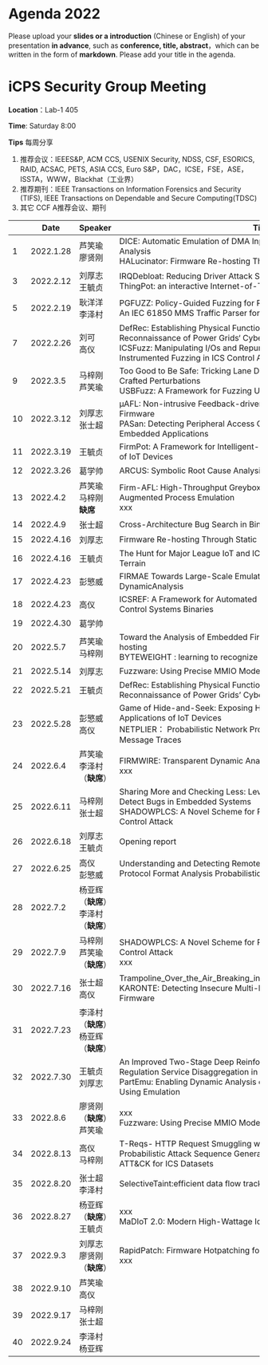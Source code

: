 # Agenda 2022
Please upload your **slides or a introduction** (Chinese or English) of your presentation **in advance**, such as **conference, title, abstract**，which can be written in the form of **markdown**. Please add your title in the agenda.
# iCPS Security Group Meeting
**Location**：Lab-1 405

**Time**: Saturday 8:00

**Tips** 每周分享
1. 推荐会议：IEEES&P, ACM CCS, USENIX Security, NDSS, CSF, ESORICS, RAID, ACSAC, PETS, ASIA CCS, Euro S&P，DAC，ICSE，FSE，ASE，ISSTA，WWW，Blackhat（工业界）
2. 推荐期刊：IEEE Transactions on Information Forensics and Security (TIFS), IEEE Transactions on Dependable and Secure Computing(TDSC)
3. 其它 CCF A推荐会议、期刊

|  |Date  | Speaker | Title |Reporter|
| --- | --- | --- | --- |---|
| 1 | 2022.1.28 |芦笑瑜<br>廖贤刚  | DICE: Automatic Emulation of DMA Input Channels for Dynamic Firmware Analysis<br>HALucinator: Firmware Re-hosting Through Abstraction Layer Emulation  |
| 3 | 2022.2.12 |刘厚志<br>王毓贞  | IRQDebloat: Reducing Driver Attack Surface in Embedded Devices<br>ThingPot: an interactive Internet-of-Things honeypot |
| 5 | 2022.2.19 |耿洋洋<br>李泽村   | PGFUZZ: Policy-Guided Fuzzing  for Robotic Vehicles<br>An IEC 61850 MMS Traffic Parser for Customizable and Efficient Intrusion |
| 7 | 2022.2.26 |刘可<br>高仪  | DefRec: Establishing Physical Function Virtualization to Disrupt Reconnaissance of Power Grids‘ Cyber-Physical Infrastructures<br>ICSFuzz: Manipulating I/Os and Repurposing Binary Code to Enable Instrumented Fuzzing in ICS Control Applications |
| 9 | 2022.3.5 |马梓刚<br>芦笑瑜  | Too Good to Be Safe: Tricking Lane Detection in Autonomous Driving with Crafted Perturbations <br> USBFuzz: A Framework for Fuzzing USB Drivers by Device Emulation |
| 10 | 2022.3.12 |刘厚志<br>张士超  | μAFL: Non-intrusive Feedback-driven Fuzzing for Microcontroller Firmware<br>PASan: Detecting Peripheral Access Concurrency Bugs within Bare-Metal Embedded Applications |
| 11 | 2022.3.19 |王毓贞  | FirmPot: A Framework for Intelligent-Interaction Honeypots Using Firmware of IoT Devices |
| 12 | 2022.3.26 |葛学帅  | ARCUS: Symbolic Root Cause Analysis of Exploits in Production Systems |
| 13 | 2022.4.2 |芦笑瑜<br>马梓刚 **缺席**  | Firm-AFL: High-Throughput Greybox Fuzzing of IoT Firmware via Augmented Process Emulation<br>xxx |
| 14 | 2022.4.9 |张士超  | Cross-Architecture Bug Search in Binary Executables |
| 15 | 2022.4.16 |刘厚志  | Firmware Re-hosting Through Static Binary-level Porting |
| 16 | 2022.4.16 |王毓贞  | The Hunt for Major League IoT and ICS Threats A Deep Dive into IoT Threat Terrain |
| 17 | 2022.4.23 |彭慜威  | FIRMAE Towards Large-Scale Emulation of IoT Firmware for DynamicAnalysis |
| 18 | 2022.4.23 |高仪  | ICSREF: A Framework for Automated Reverse Engineering of Industrial Control Systems Binaries |
| 19 | 2022.4.30 |葛学帅  |  |
| 20 | 2022.5.7 |芦笑瑜<br>马梓刚| Toward the Analysis of Embedded Firmware through Automated Re-hosting<br>BYTEWEIGHT : learning to recognize fuctions in Binary Code |
| 21 | 2022.5.14 |刘厚志| Fuzzware: Using Precise MMIO Modeling for Effective Firmware Fuzzing|
| 22 | 2022.5.21 |王毓贞  | DefRec: Establishing Physical Function Virtualization to Disrupt Reconnaissance of Power Grids’ Cyber-Physical Infrastructures|
| 23 | 2022.5.28 |彭慜威<br>高仪  | Game of Hide-and-Seek: Exposing Hidden Interfaces in Embedded Web Applications of IoT Devices<br>NETPLIER： Probabilistic Network Protocol Reverse Engineering from Message Traces |
| 24 | 2022.6.4 |芦笑瑜<br>李泽村（**缺席**）  | FIRMWIRE: Transparent Dynamic Analysis for Cellular Baseband Firmware<br>xxx |） |
| 25 | 2022.6.11 |马梓刚<br>张士超  |Sharing More and Checking Less: Leveraging Common Input Keywords to Detect Bugs in Embedded Systems<br> SHADOWPLCS: A Novel Scheme for Remote Detection of Industrial Process Control Attack|
| 26 | 2022.6.18 |刘厚志 <br>王毓贞 |Opening report |
| 27 | 2022.6.25 |高仪<br>彭慜威  |  Understanding and Detecting Remote Infection on Linux-based IoT Devices <br> Protocol Format Analysis Probabilistic Graphical Model Summary |
| 28 | 2022.7.2 | 杨亚辉（**缺席**）<br>李泽村（**缺席**） |  |
| 29 | 2022.7.9 | 马梓刚<br>芦笑瑜（**缺席**） | SHADOWPLCS: A Novel Scheme for Remote Detection of Industrial Process Control Attack<br>xxx ||
| 30 | 2022.7.16 |张士超<br> 高仪 |Trampoline_Over_the_Air_Breaking_in_IoT_Devices_Through_MQTT_Brokers <br> KARONTE: Detecting Insecure Multi-binary Interactions in Embedded Firmware  |
| 31 | 2022.7.23 |李泽村（**缺席**）<br> 杨亚辉（**缺席**） |  |
| 32 | 2022.7.30 |王毓贞<br> 刘厚志 | An Improved Two-Stage Deep Reinforcement Learning Approach for Regulation Service Disaggregation in a Virtual Power Plant <br> PartEmu: Enabling Dynamic Analysis of Real-World TrustZone Software Using Emulation |
| 33 | 2022.8.6 | 廖贤刚（**缺席**）<br> 芦笑瑜 | xxx<br>Fuzzware: Using Precise MMIO Modeling for Effective Firmware Fuzzing || 
| 34 | 2022.8.13 |高仪<br> 马梓刚 | T-Reqs- HTTP Request Smuggling with Differential Fuzzing <br> Probabilistic Attack Sequence Generation and Execution Based on MITRE ATT&CK for ICS Datasets |
| 35 | 2022.8.20 |张士超<br> 李泽村 | SelectiveTaint:efficient data flow tracking with static binary rewriting |
| 36 | 2022.8.27 |杨亚辉（**缺席**）<br> 王毓贞 | xxx<br>MaDIoT 2.0: Modern High-Wattage IoT Botnet Attacks and Defenses ||
| 37 | 2022.9.3 |刘厚志<br> 廖贤刚（**缺席**） | RapidPatch: Firmware Hotpatching for Real-Time Embedded Devices<br>xxx ||
| 38 | 2022.9.10 |芦笑瑜<br> 高仪 |  |
| 39 | 2022.9.17 |马梓刚<br> 张士超 |  |
| 40 | 2022.9.24 |李泽村<br> 杨亚辉 |  |








